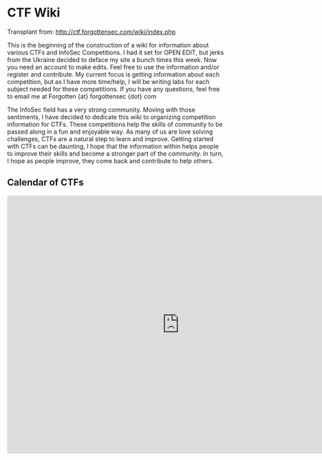 # CTF Wiki 

Transplant from: http://ctf.forgottensec.com/wiki/index.php

This is the beginning of the construction of a wiki for information about various CTFs and InfoSec Competitions. I had it set for OPEN EDIT, but jerks from the Ukraine decided to deface my site a bunch times this week. Now you need an account to make edits. Feel free to use the information and/or register and contribute. My current focus is getting information about each competition, but as I have more time/help, I will be writing labs for each subject needed for these competitions. If you have any questions, feel free to email me at Forgotten {at} forgottensec {dot} com

The InfoSec field has a very strong community. Moving with those sentiments, I have decided to dedicate this wiki to organizing competition information for CTFs. These competitions help the skills of community to be passed along in a fun and enjoyable way. As many of us are love solving challenges, CTFs are a natural step to learn and improve. Getting started with CTFs can be daunting, I hope that the information within helps people to improve their skills and become a stronger part of the community. In turn, I hope as people improve, they come back and contribute to help others.

## Calendar of CTFs

<iframe src="https://www.google.com/calendar/embed?src=ofl0f1624c3uk349c8k7r1cgv8%40group.calendar.google.com&ctz=America/New_York" style="border: 0" width="800" height="600" frameborder="0" scrolling="no"></iframe>